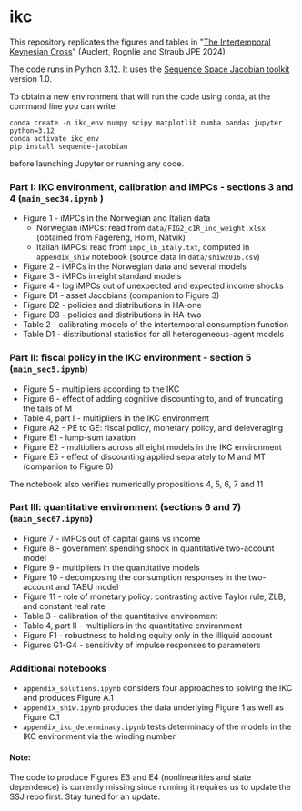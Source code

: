 # ikc

This repository replicates the figures and tables in "[The Intertemporal Keynesian Cross](https://doi.org/10.1086/732531)" (Auclert, Rognlie and Straub JPE 2024)

The code runs in Python 3.12. It uses the [Sequence Space Jacobian toolkit](https://github.com/shade-econ/sequence-jacobian/) version 1.0.

To obtain a new environment that will run the code using `conda`, at the command line you can write  
```
conda create -n ikc_env numpy scipy matplotlib numba pandas jupyter python=3.12
conda activate ikc_env
pip install sequence-jacobian
``` 
before launching Jupyter or running any code.

### Part I: IKC environment, calibration and iMPCs - sections 3 and 4 (`main_sec34.ipynb` )

- Figure 1 - iMPCs in the Norwegian and Italian data
  - Norwegian iMPCs: read from `data/FIG2_c1R_inc_weight.xlsx` (obtained from Fagereng, Holm, Natvik)
  - Italian iMPCs: read from `impc_lb_italy.txt`, computed in `appendix_shiw` notebook (source data in `data/shiw2016.csv`)
- Figure 2 - iMPCs in the Norwegian data and several models
- Figure 3 - iMPCs in eight standard models
- Figure 4 - log iMPCs out of unexpected and expected income shocks
- Figure D1 - asset Jacobians (companion to Figure 3)
- Figure D2 - policies and distributions in HA-one
- Figure D3 - policies and distributions in HA-two
- Table 2 - calibrating models of the intertemporal consumption function
- Table D1 - distributional statistics for all heterogeneous-agent models

### Part II: fiscal policy in the IKC environment - section 5 (`main_sec5.ipynb`)

- Figure 5 - multipliers according to the IKC
- Figure 6 - effect of adding cognitive discounting to, and of truncating the tails of M
- Table 4, part I - multipliers in the IKC environment
- Figure A2 - PE to GE: fiscal policy, monetary policy, and deleveraging
- Figure E1 - lump-sum taxation
- Figure E2 - multipliers across all eight models in the IKC environment
- Figure E5 - effect of discounting applied separately to M and MT (companion to Figure 6)

The notebook also verifies numerically propositions 4, 5, 6, 7 and 11

### Part III: quantitative environment (sections 6 and 7) (`main_sec67.ipynb`)

- Figure 7 - iMPCs out of capital gains vs income
- Figure 8 - government spending shock in quantitative two-account model 
- Figure 9 - multipliers in the quantitative models
- Figure 10 - decomposing the consumption responses in the two-account and TABU model
- Figure 11 - role of monetary policy: contrasting active Taylor rule, ZLB, and constant real rate
- Table 3 - calibration of the quantitative environment
- Table 4, part II - multipliers in the quantitative environment
- Figure F1 - robustness to holding equity only in the illiquid account
- Figures G1-G4 - sensitivity of impulse responses to parameters

### Additional notebooks

- `appendix_solutions.ipynb` considers four approaches to solving the IKC and produces Figure A.1 
- `appendix_shiw.ipynb` produces the data underlying Figure 1 as well as Figure C.1
- `appendix_ikc_determinacy.ipynb` tests determinacy of the models in the IKC environment via the winding number

#### Note: 
The code to produce Figures E3 and E4 (nonlinearities and state dependence) is currently missing since running it requires us to update the SSJ repo first. Stay tuned for an update.

